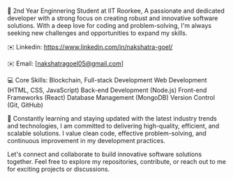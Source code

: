 👋 2nd Year Enginnering Student at IIT Roorkee, A passionate and dedicated developer with a strong focus on creating robust and innovative software solutions. With a deep love for coding and problem-solving, I'm always seeking new challenges and opportunities to expand my skills.

✉️ Linkedin: https://www.linkedin.com/in/nakshatra-goel/

✉️ Email: [nakshatragoel05@gmail.com]

💻 Core Skills:
Blockchain, Full-stack Development Web Development (HTML, CSS, JavaScript) Back-end Development (Node.js) Front-end Frameworks (React) Database Management (MongoDB) Version Control (Git, GitHub)

🌱 Constantly learning and staying updated with the latest industry trends and technologies, I am committed to delivering high-quality, efficient, and scalable solutions. I value clean code, effective problem-solving, and continuous improvement in my development practices.

Let's connect and collaborate to build innovative software solutions together. Feel free to explore my repositories, contribute, or reach out to me for exciting projects or discussions.
